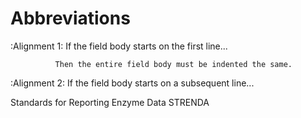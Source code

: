 # Abbreviations

:Alignment 1: If the field body starts on the first line...

              Then the entire field body must be indented the same.

:Alignment 2:
If the field body starts on a subsequent line...

Standards for Reporting Enzyme Data STRENDA
